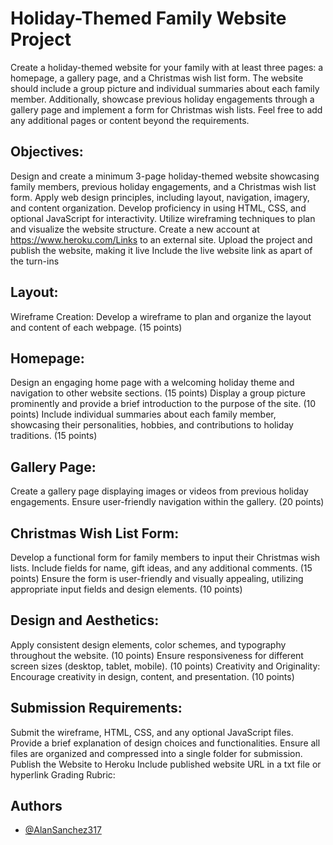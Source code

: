 
# Holiday-Themed Family Website Project

Create a holiday-themed website for your family with at least three pages: a homepage, a gallery page, and a Christmas wish list form. The website should include a group picture and individual summaries about each family member. Additionally, showcase previous holiday engagements through a gallery page and implement a form for Christmas wish lists. Feel free to add any additional pages or content beyond the requirements.

## Objectives:

Design and create a minimum 3-page holiday-themed website showcasing family members, previous holiday engagements, and a Christmas wish list form.
Apply web design principles, including layout, navigation, imagery, and content organization.
Develop proficiency in using HTML, CSS, and optional JavaScript for interactivity.
Utilize wireframing techniques to plan and visualize the website structure.
Create a new account at https://www.heroku.com/Links to an external site.
Upload the project and publish the website, making it live
Include the live website link as apart of the turn-ins
## Layout:

Wireframe Creation: Develop a wireframe to plan and organize the layout and content of each webpage. (15 points)

## Homepage:

Design an engaging home page with a welcoming holiday theme and navigation to other website sections. (15 points)
Display a group picture prominently and provide a brief introduction to the purpose of the site. (10 points)
Include individual summaries about each family member, showcasing their personalities, hobbies, and contributions to holiday traditions. (15 points)
## Gallery Page:

Create a gallery page displaying images or videos from previous holiday engagements. Ensure user-friendly navigation within the gallery. (20 points)
## Christmas Wish List Form:

Develop a functional form for family members to input their Christmas wish lists. Include fields for name, gift ideas, and any additional comments. (15 points)
Ensure the form is user-friendly and visually appealing, utilizing appropriate input fields and design elements. (10 points)
## Design and Aesthetics:

Apply consistent design elements, color schemes, and typography throughout the website. (10 points)
Ensure responsiveness for different screen sizes (desktop, tablet, mobile). (10 points)
Creativity and Originality: Encourage creativity in design, content, and presentation. (10 points)


## Submission Requirements:

Submit the wireframe, HTML, CSS, and any optional JavaScript files.
Provide a brief explanation of design choices and functionalities.
Ensure all files are organized and compressed into a single folder for submission.
Publish the Website to Heroku 
Include published website URL in a txt file or hyperlink
Grading Rubric:

## Authors

- [@AlanSanchez317](https://github.com/AlanSanchez317)

